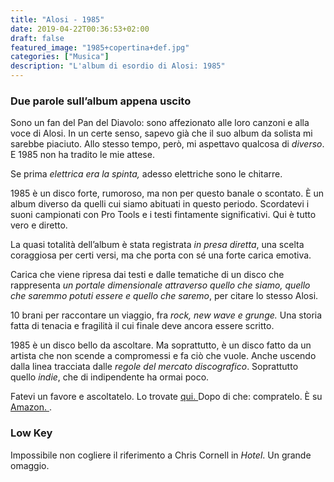 ```yaml
---
title: "Alosi - 1985"
date: 2019-04-22T00:36:53+02:00
draft: false
featured_image: "1985+copertina+def.jpg"
categories: ["Musica"]
description: "L'album di esordio di Alosi: 1985"
---
```


### Due parole sull’album appena uscito
Sono un fan del Pan del Diavolo: sono affezionato alle loro canzoni e alla voce di Alosi. In un certe senso, sapevo già che il suo album da solista mi sarebbe piaciuto. Allo stesso tempo, però, mi aspettavo qualcosa di _diverso_. E 1985 non ha tradito le mie attese. 

Se prima _elettrica era la spinta,_ adesso elettriche sono le chitarre. 

1985 è un disco forte, rumoroso, ma non per questo banale o scontato. È un album diverso da quelli cui siamo abituati in questo periodo. Scordatevi i suoni campionati con Pro Tools e i testi fintamente significativi. Qui è tutto vero e diretto. 

La quasi totalità dell’album è stata registrata _in presa diretta_, una scelta coraggiosa per certi versi, ma che porta con sé una forte carica emotiva. 

Carica che viene ripresa dai testi e dalle tematiche di un disco che  rappresenta _un portale dimensionale attraverso quello che siamo, quello che saremmo potuti essere e quello che saremo_, per citare lo stesso Alosi. 

10 brani per raccontare un viaggio, fra _rock, new wave e grunge._ Una storia fatta di tenacia e fragilità il cui finale deve ancora essere scritto. 

1985 è un disco bello da ascoltare. Ma soprattutto, è un disco fatto da un artista che non scende a compromessi e fa ciò che vuole. Anche uscendo dalla linea tracciata dalle _regole del mercato discografico_. Soprattutto quello _indie_, che di indipendente ha ormai poco. 


Fatevi un favore e ascoltatelo.  Lo trovate <a href="https://open.spotify.com/album/1sGe4UuQ34uhIEtNc5f7BA?si=tRhxBBPXRjuhPoUwviEEoQ" target="_blank" rel="nofollow" title="qui">qui. </a> Dopo di che: compratelo. È su <a href="https://amzn.to/2XwvX5c" target="_blank" rel="nofollow" title="amazon">Amazon. </a>. 

### Low Key
Impossibile non cogliere il riferimento a Chris Cornell in _Hotel_. Un grande omaggio.  

